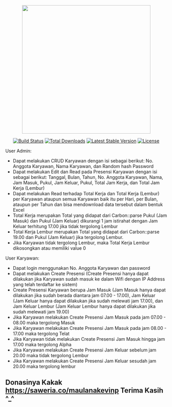 <p align="center"><img src="https://raw.githubusercontent.com/laravel/art/master/logo-lockup/5%20SVG/2%20CMYK/1%20Full%20Color/laravel-logolockup-cmyk-red.svg" width="400"></p>

<p align="center">
<a href="https://travis-ci.org/laravel/framework"><img src="https://travis-ci.org/laravel/framework.svg" alt="Build Status"></a>
<a href="https://packagist.org/packages/laravel/framework"><img src="https://poser.pugx.org/laravel/framework/d/total.svg" alt="Total Downloads"></a>
<a href="https://packagist.org/packages/laravel/framework"><img src="https://poser.pugx.org/laravel/framework/v/stable.svg" alt="Latest Stable Version"></a>
<a href="https://packagist.org/packages/laravel/framework"><img src="https://poser.pugx.org/laravel/framework/license.svg" alt="License"></a>
</p>

User Admin:
- Dapat melakukan CRUD Karyawan dengan isi sebagai berikut: No. Anggota Karyawan, Nama Karyawan, dan Random hash Password
- Dapat melakukan Edit dan Read pada Presensi Karyawan dengan isi sebagai berikut: Tanggal, Bulan, Tahun, No. Anggota Karyawan, Nama, Jam Masuk, Pukul, Jam Keluar, Pukul, Total Jam Kerja, dan Total Jam Kerja (Lembur)
- Dapat melakukan Read terhadap Total Kerja dan Total Kerja (Lembur) per Karyawan ataupun semua Karyawan baik itu per Hari, per Bulan, ataupun per Tahun dan bisa mendownload data tersebut dalam bentuk Excel
- Total Kerja merupakan Total yang didapat dari Carbon::parse Pukul (Jam Masuk) dan Pukul (Jam Keluar) dikurangi 1 jam istirahat dengan Jam Keluar terhitung 17.00 jika tidak tergolong Lembur
- Total Kerja Lembur merupakan Total yang didapat dari Carbon::parse 19.00 dan Pukul (Jam Keluar) jika tergolong Lembur.
- Jika Karyawan tidak tergolong Lembur, maka Total Kerja Lembur dikosongkan atau memiliki value 0

User Karyawan:
- Dapat login menggunakan No. Anggota Karyawan dan password
- Dapat melakukan Create Presensi (Create Presensi hanya dapat dilakukan jika Karyawan sudah masuk ke dalam Wifi dengan IP Address yang telah terdaftar ke sistem)
- Create Presensi Karyawan berupa Jam Masuk (Jam Masuk hanya dapat dilakukan jika sudah berada diantara jam 07.00 - 17.00), Jam Keluar (Jam Keluar hanya dapat dilakukan jika sudah melewati jam 17.00), dan Jam Keluar Lembur (Jam Keluar Lembur hanya dapat dilakukan jika sudah melewati jam 19.00)
- Jika Karyawan melakukan Create Presensi Jam Masuk pada jam 07.00 - 08.00 maka tergolong Masuk
- Jika Karyawan melakukan Create Presensi Jam Masuk pada jam 08.00 - 17.00 maka tergolong Telat
- Jika Karyawan tidak melakukan Create Presensi Jam Masuk hingga jam 17.00 maka tergolong Alpha
- Jika Karyawan melakukan Create Presensi Jam Keluar sebelum jam 20.00 maka tidak tergolong Lembur
- Jika Karyawan melakukan Create Presensi Jam Keluar sesudah jam 20.00 maka tergolong lembur

## Donasinya Kakak https://saweria.co/maulanakevinp Terima Kasih ^_^
